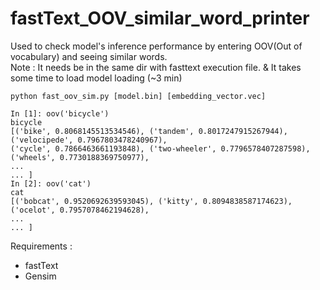 # fastText_OOV_similar_word_printer
Used to check model's inference performance by entering OOV(Out of vocabulary) and seeing similar words. <br>
Note : It needs be in the same dir with fasttext execution file. & It takes some time to load model loading (~3 min)
```
python fast_oov_sim.py [model.bin] [embedding_vector.vec]

In [1]: oov('bicycle')
bicycle
[('bike', 0.8068145513534546), ('tandem', 0.8017247915267944), ('velocipede', 0.7967803478240967), 
('cycle', 0.7866463661193848), ('two-wheeler', 0.7796578407287598), ('wheels', 0.7730188369750977), 
...
... ]
In [2]: oov('cat')
cat
[('bobcat', 0.9520692639593045), ('kitty', 0.8094838587174623), ('ocelot', 0.7957078462194628), 
...
... ]
```
Requirements : <br>
- fastText <br>
- Gensim <br>
<br>

